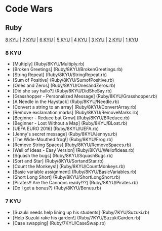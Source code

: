 # Code Wars

## Ruby

[8 KYU](#8KYU) | [7 KYU](#7KYU) | [6 KYU](#6KYU) | [5 KYU](#5KYU) | [4 KYU](#4KYU) | [3 KYU](#3KYU) | [2 KYU](#2KYU) | [1 KYU](#1KYU)

### <a name="8KYU">8 KYU</a>
* [Multiply] (Ruby/8KYU/Multiply.rb)
* [Broken Greetings] (Ruby/8KYU/BrokenGreetings.rb)
* [String Repeat] (Ruby/8KYU/StringRepeat.rb)
* [Sum of Positive] (Ruby/8KYU/SumofPositive.rb)
* [Ones and Zeros] (Ruby/8KYU/OnesandZeros.rb)
* [Did she say hallo?] (Ruby/8KYU/DidSheSay.rb)
* [Grasshopper - Personalized Message] (Ruby/8KYU/Grasshopper.rb)
* [A Needle in the Haystack] (Ruby/8KYU/Needle.rb)
* [Convert a string to an array] (Ruby/8KYU/ConvertArray.rb)
* [Remove exclamation marks] (Ruby/8KYU/RemoveMarks.rb)
* [Beginner - Reduce but Grow] (Ruby/8KYU/BReduce.rb)
* [Beginner - Lost Without a Map] (Ruby/8KYU/BLost.rb)
* [UEFA EURO 2016] (Ruby/8KYU/UEFA.rb)
* [Jenny's secret message] (Ruby/8KYU/Jennys.rb)
* [The Wide-Mouthed frog!] (Ruby/8KYU/Frog.rb)
* [Remove String Spaces] (Ruby/8KYU/RemoveSpaces.rb)
* [Well of Ideas - Easy Version] (Ruby/8KYU/WellofIdeas.rb)
* [Squash the bugs] (Ruby/8KYU/SquashBugs.rb)
* [Sort and Star] (Ruby/8KYU/SortandStar.rb)
* [Count the Monkeys!] (Ruby/8KYU/CountMonkeys.rb)
* [Basic variable assignment] (Ruby/8KYU/BasicVariables.rb)
* [Short Long Short] (Ruby/8KYU/ShortLongShort.rb)
* [Pirates!! Are the Cannons ready!??] (Ruby/8KYU/Pirates.rb)
* [Do I get a bonus?] (Ruby/8KYU/Bonus.rb)

### <a name="7KYU">7 KYU</a>
* [Suzuki needs help lining up his students] (Ruby/7KYU/Suzuki.rb)
* [Help Suzuki rake his garden!] (Ruby/7KYU/SuzukiGarden.rb)
* [Case swapping] (Ruby/7KYU/CaseSwap.rb)
